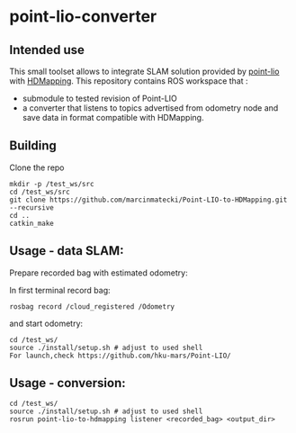 # point-lio-converter

## Intended use 

This small toolset allows to integrate SLAM solution provided by [point-lio](https://github.com/hku-mars/Point-LIO) with [HDMapping](https://github.com/MapsHD/HDMapping).
This repository contains ROS  workspace that :
  - submodule to tested revision of Point-LIO
  - a converter that listens to topics advertised from odometry node and save data in format compatible with HDMapping.


## Building

Clone the repo
```shell
mkdir -p /test_ws/src
cd /test_ws/src
git clone https://github.com/marcinmatecki/Point-LIO-to-HDMapping.git --recursive
cd ..
catkin_make
```

## Usage - data SLAM:

Prepare recorded bag with estimated odometry:

In first terminal record bag:
```shell
rosbag record /cloud_registered /Odometry
```

and start odometry:
```shell 
cd /test_ws/
source ./install/setup.sh # adjust to used shell
For launch,check https://github.com/hku-mars/Point-LIO/
```

## Usage - conversion:

```shell
cd /test_ws/
source ./install/setup.sh # adjust to used shell
rosrun point-lio-to-hdmapping listener <recorded_bag> <output_dir>
```